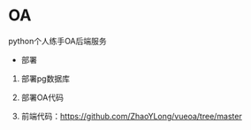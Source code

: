 # OA
python个人练手OA后端服务

+ 部署

1. 部署pg数据库

2. 部署OA代码

3. 前端代码：https://github.com/ZhaoYLong/vueoa/tree/master